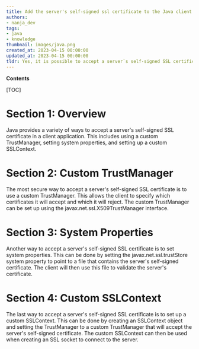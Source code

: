 ```yaml
---
title: Add the server's self-signed ssl certificate to the Java client's truststore
authors:
- nanja_dev
tags:
- java
- knowledge
thumbnail: images/java.png
created_at: 2023-04-15 00:00:00
updated_at: 2023-04-15 00:00:00
tldr: Yes, it is possible to accept a server`s self-signed SSL certificate in a Java client using the TrustManager class.
---
```


**Contents**

[TOC]

# Section 1: Overview

Java provides a variety of ways to accept a server's self-signed SSL certificate in a client application. This includes using a custom TrustManager, setting system properties, and setting up a custom SSLContext.

# Section 2: Custom TrustManager

The most secure way to accept a server's self-signed SSL certificate is to use a custom TrustManager. This allows the client to specify which certificates it will accept and which it will reject. The custom TrustManager can be set up using the javax.net.ssl.X509TrustManager interface. 

# Section 3: System Properties

Another way to accept a server's self-signed SSL certificate is to set system properties. This can be done by setting the javax.net.ssl.trustStore system property to point to a file that contains the server's self-signed certificate. The client will then use this file to validate the server's certificate.

# Section 4: Custom SSLContext

The last way to accept a server's self-signed SSL certificate is to set up a custom SSLContext. This can be done by creating an SSLContext object and setting the TrustManager to a custom TrustManager that will accept the server's self-signed certificate. The custom SSLContext can then be used when creating an SSL socket to connect to the server.
